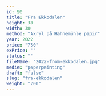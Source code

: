 ```yaml
---
id: 90
title: "Fra Ekkodalen"
height: 30
width: 30
method: "Akryl på Hahnemühle papir"
year: 2022
price: "750"
exPrice: ""
status: ""
fileName: "2022-from-ekkodalen.jpg"
medie: "paperpainting"
draft: "false"
slug: "fra-ekkodalen"
weight: "200"
---
```

